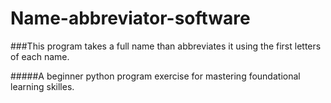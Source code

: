 # Name-abbreviator-software

###This program takes a full name than abbreviates it using the first letters of each name.

#####A beginner python program exercise for mastering foundational learning skilles.
